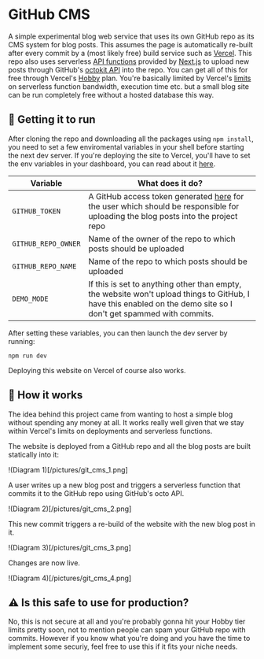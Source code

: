 # GitHub CMS
A simple experimental blog web service that uses its own GitHub repo as its CMS system for blog posts. This assumes the page is automatically re-built after every commit by a (most likely free) build service such as [Vercel](https://vercel.com/). This repo also uses serverless [API functions](https://nextjs.org/docs/api-routes/introduction) provided by [Next.js](https://nextjs.org/) to upload new posts through GitHub's [octokit API](https://github.com/octokit) into the repo. You can get all of this for free through Vercel's [Hobby](https://vercel.com/pricing) plan. You're basically limited by Vercel's [limits](https://vercel.com/docs/concepts/limits/overview) on serverless function bandwidth, execution time etc. but a small blog site can be run completely free without a hosted database this way.

## 🔨 Getting it to run
After cloning the repo and downloading all the packages using `npm install`, you need to set a few enviromental variables in your shell before starting the next dev server. If you're deploying the site to Vercel, you'll have to set the env variables in your dashboard, you can read about it [here](https://vercel.com/docs/concepts/projects/environment-variables).

| Variable | What does it do?                                                                                                                                                       |
|-------------------|------------------------------------------------------------------------------------------------------------------------------------------------------------------------|
| `GITHUB_TOKEN`      | A GitHub access token generated [here](https://github.com/settings/tokens) for the user which should be responsible for uploading the blog posts into the project repo |
| `GITHUB_REPO_OWNER`      | Name of the owner of the repo to which posts should be uploaded |
| `GITHUB_REPO_NAME`      | Name of the repo to which posts should be uploaded |
| `DEMO_MODE`      | If this is set to anything other than empty, the website won't upload things to GitHub, I have this enabled on the demo site so I don't get spammed with commits. |

After setting these variables, you can then launch the dev server by running: 
```shell
npm run dev
```

Deploying this website on Vercel of course also works.

## 📜 How it works

The idea behind this project came from wanting to host a simple blog without spending any money at all. It works really well given that we stay within Vercel's limits on deployments and serverless functions.

The website is deployed from a GitHub repo and all the blog posts are built statically into it:

!(Diagram 1)[/pictures/git_cms_1.png]

A user writes up a new blog post and triggers a serverless function that commits it to the GitHub repo using GitHub's octo API.

!(Diagram 2)[/pictures/git_cms_2.png]

This new commit triggers a re-build of the website with the new blog post in it.

!(Diagram 3)[/pictures/git_cms_3.png]

Changes are now live.

!(Diagram 4)[/pictures/git_cms_4.png]

## ⚠ Is this safe to use for production?
No, this is not secure at all and you're probably gonna hit your Hobby tier limits pretty soon, not to mention people can spam your GitHub repo with commits. However if you know what you're doing and you have the time to implement some securiy, feel free to use this if it fits your niche needs.